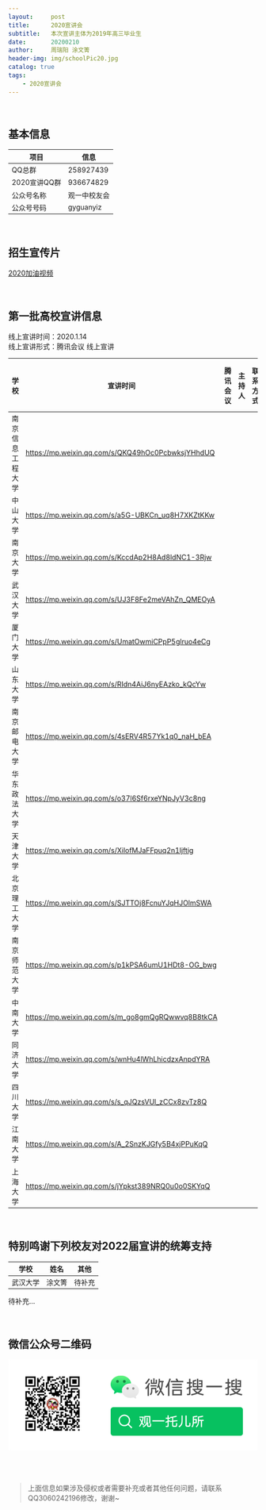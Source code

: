 ```yaml
---
layout:     post
title:      2020宣讲会
subtitle:   本次宣讲主体为2019年高三毕业生
date:       20200210
author:     周瑞阳 涂文箐
header-img: img/schoolPic20.jpg
catalog: true
tags:
    - 2020宣讲会
---
```


<br/> 

## 基本信息

|项目 |信息|
|---|--------|
|QQ总群 |258927439 |
|2020宣讲QQ群 |936674829 |
|公众号名称 |观一中校友会 |
|公众号号码 |gyguanyiz |


<br/> 

## 招生宣传片
[2020加油视频](https://www.bilibili.com/video/BV1mE41127eA?from=search&seid=14562363013620560199)

<br/> 

## 第一批高校宣讲信息
线上宣讲时间：2020.1.14<br/> 
线上宣讲形式：腾讯会议 线上宣讲<br/> 


|学校 |宣讲时间|腾讯会议|主持人|联系方式|宣讲负责人|
|---|--------|------------|--------|--------|--------|
|南京信息工程大学   |https://mp.weixin.qq.com/s/QKQ49hOc0PcbwksjYHhdUQ|  | | | |
|中山大学           |https://mp.weixin.qq.com/s/a5G-UBKCn_uq8H7XKZtKKw|  | | | |
|南京大学           |https://mp.weixin.qq.com/s/KccdAp2H8Ad8ldNC1-3Rjw|  | | | |
|武汉大学           |https://mp.weixin.qq.com/s/UJ3F8Fe2meVAhZn_QMEOyA|  | | | |
|厦门大学           |https://mp.weixin.qq.com/s/UmatOwmiCPpP5glruo4eCg|  | | | |
|山东大学           |https://mp.weixin.qq.com/s/RIdn4AiJ6nyEAzko_kQcYw|  | | | |
|南京邮电大学       |https://mp.weixin.qq.com/s/4sERV4R57Yk1q0_naH_bEA|  | | | |
|华东政法大学       |https://mp.weixin.qq.com/s/o37l6Sf6rxeYNpJyV3c8ng|  | | | |
|天津大学           |https://mp.weixin.qq.com/s/XilofMJaFFpuq2n1ljftig|  | | | |
|北京理工大学       |https://mp.weixin.qq.com/s/SJTTOj8FcnuYJqHJOlmSWA|  | | | |             
|南京师范大学       |https://mp.weixin.qq.com/s/p1kPSA6umU1HDt8-OG_bwg|  | | | |
|中南大学           |https://mp.weixin.qq.com/s/m_go8gmQgRQwwvq8B8tkCA|  | | | |                  
|同济大学           |https://mp.weixin.qq.com/s/wnHu4lWhLhicdzxAnpdYRA|  | | | |                  
|四川大学           |https://mp.weixin.qq.com/s/s_qJQzsVUl_zCCx8zvTz8Q|  | | | |                
|江南大学           |https://mp.weixin.qq.com/s/A_2SnzKJGfy5B4xjPPuKqQ|  | | | |                
|上海大学           |https://mp.weixin.qq.com/s/jYpkst389NRQ0u0o0SKYqQ|  | | | |

<br/> 

## 特别鸣谢下列校友对2022届宣讲的统筹支持

|学校 |姓名|其他|
|---|--------|------------|
|武汉大学	|涂文箐 |   待补充   |


待补充...

<br/> 

## 微信公众号二维码

![公众号图片](/img/Gzh_account.png)

<br/> <br/> 
>上面信息如果涉及侵权或者需要补充或者其他任何问题，请联系QQ3060242196修改，谢谢~
